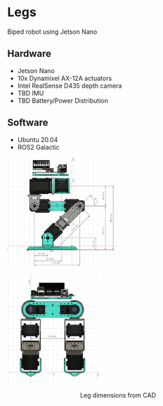 # Legs
Biped robot using Jetson Nano

## Hardware
- Jetson Nano
- 10x Dynamixel AX-12A actuators
- Intel RealSense D435 depth camera
- TBD IMU
- TBD Battery/Power Distribution

## Software
- Ubuntu 20.04
- ROS2 Galactic

<p float="center">
  <img src="https://github.com/ethan-blomberg/Legs/blob/main/leg_dims_side.png" width = "249" height = "250"/>
</p>
<p float="center">
  <img src="https://github.com/ethan-blomberg/Legs/blob/main/leg_dims_front.png" width = "209" height = "250"/>
</p>
<p align="center">
Leg dimensions from CAD
</p>
